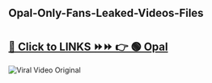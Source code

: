 
 ## Opal-Only-Fans-Leaked-Videos-Files

# <h2><a href="https://mediaupload.pro?Opal">🔗 Click to LINKS ⏩⏩ 👉 🟢 Opal </a></h2>

<a href="https://mediaupload.pro?Opal" rel="nofollow" data-target="animated-image.originalLink"><img src="https://i.ibb.co.com/xMMVF88/686577567.gif" alt="Viral Video Original" style="max-width: 100%; display: inline-block;" data-target="animated-image.originalImage"></a>
